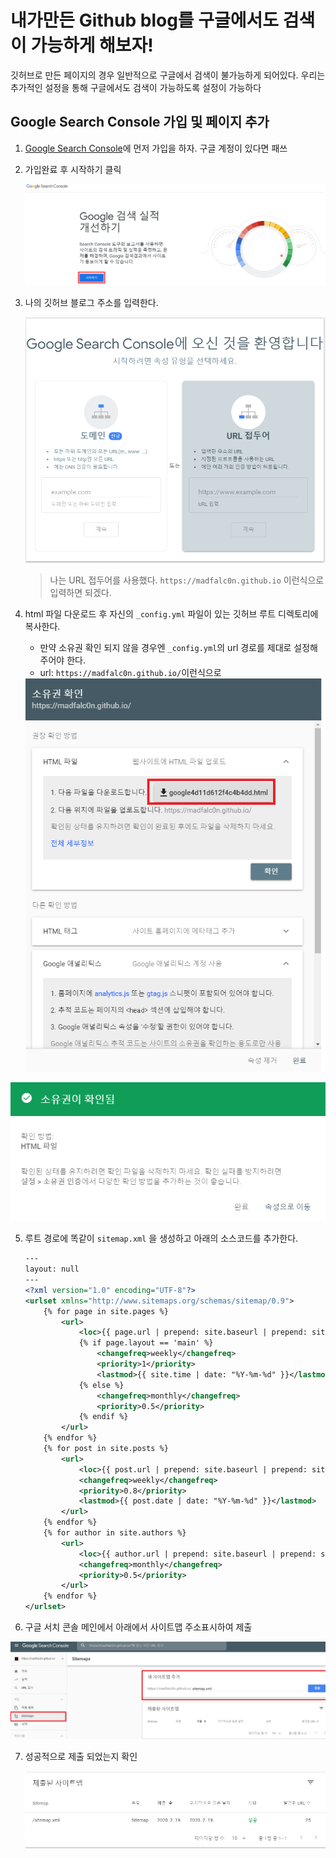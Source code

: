 # 내가만든 Github blog를 구글에서도 검색이 가능하게 해보자!

깃허브로 만든 페이지의 경우 일반적으로 구글에서 검색이 불가능하게 되어있다. 우리는 추가적인 설정을 통해 구글에서도 검색이 가능하도록 설정이 가능하다



## Google  Search Console 가입 및 페이지 추가

1. [Google Search Console](https://search.google.com/search-console/about)에 먼저 가입을 하자. 구글 계정이 있다면 패쓰

2. 가입완료 후 시작하기 클릭

   <img src="images/How to make my GitHub blog page searchable on Google/image-20200219215924196.png" alt="image-20200219215924196" style="zoom:80%;" />

3. 나의  깃허브 블로그 주소를 입력한다.

   <img src="images/How to make my GitHub blog page searchable on Google/image-20200219220113568.png" alt="image-20200219220113568" style="zoom:80%;" />

   > 나는 URL 접두어를 사용했다. `https://madfalc0n.github.io` 이런식으로 입력하면 되겠다.

4. html 파일 다운로드 후 자신의 `_config.yml` 파일이 있는 깃허브 루트 디렉토리에 복사한다.

   - 만약 소유권 확인 되지 않을 경우엔 `_config.yml`의 url 경로를 제대로 설정해주어야 한다.
   - url: `https://madfalc0n.github.io/`이런식으로

   <img src="images/How to make my GitHub blog page searchable on Google/image-20200219220536118.png" alt="image-20200219220536118" style="zoom:80%;" />

<img src="images/How to make my GitHub blog page searchable on Google/image-20200219221517903.png" alt="image-20200219221517903" style="zoom:80%;" />

5. 루트 경로에 똑같이 `sitemap.xml` 을 생성하고 아래의 소스코드를 추가한다.

   ```xml
   ---
   layout: null
   ---
   <?xml version="1.0" encoding="UTF-8"?>
   <urlset xmlns="http://www.sitemaps.org/schemas/sitemap/0.9">
       {% for page in site.pages %}
           <url>
               <loc>{{ page.url | prepend: site.baseurl | prepend: site.url }}</loc>
               {% if page.layout == 'main' %}
                   <changefreq>weekly</changefreq>
                   <priority>1</priority>
                   <lastmod>{{ site.time | date: "%Y-%m-%d" }}</lastmod>
               {% else %}
                   <changefreq>monthly</changefreq>
                   <priority>0.5</priority>
               {% endif %}
           </url>
       {% endfor %}
       {% for post in site.posts %}
           <url>
               <loc>{{ post.url | prepend: site.baseurl | prepend: site.url }}</loc>
               <changefreq>weekly</changefreq>
               <priority>0.8</priority>
               <lastmod>{{ post.date | date: "%Y-%m-%d" }}</lastmod>
           </url>
       {% endfor %}
       {% for author in site.authors %}
           <url>
               <loc>{{ author.url | prepend: site.baseurl | prepend: site.url }}</loc>
               <changefreq>monthly</changefreq>
               <priority>0.5</priority>
           </url>
       {% endfor %}
   </urlset>
   ```

   

   

6.  구글 서치 콘솔 메인에서 아래에서 사이트맵 주소표시하여 제출 

   <img src="images/How to make my GitHub blog page searchable on Google/image-20200219222629572.png" alt="image-20200219222629572" style="zoom:80%;" />



7. 성공적으로 제출 되었는지 확인

   <img src="images/How to make my GitHub blog page searchable on Google/image-20200219222703721.png" alt="image-20200219222703721" style="zoom:80%;" />